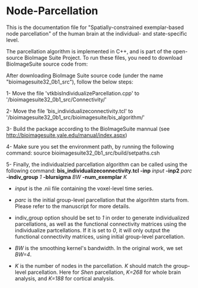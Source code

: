 # Node-Parcellation
This is the documentation file for "Spatially-constrained exemplar-based node parcellation" of the human brain at the individual- and state-specific level.

The parcellation algorithm is implemented in C++, and is part of the open-source BioImage Suite Project. To run these files, you need to download BioImageSuite source code from:

After downloading BioImage Suite source code (under the name "bioimagesuite32_0b1_src"), follow the below steps:

1- Move the file 'vtkbisIndividualizeParcellation.cpp' to '/bioimagesuite32_0b1_src/Connectivity/'

2- Move the file 'bis_individualizeconnectivity.tcl' to '/bioimagesuite32_0b1_src/bioimagesuite/bis_algorithm/'

3- Build the package according to the BioImageSuite mannual (see http://bioimagesuite.yale.edu/manual/index.aspx)

4- Make sure you set the environment path, by running the following command:
source bioimagesuite32_0b1_src/build/setpaths.csh

5- Finally, the individualzied parcellation algorithm can be called using the following command:
**bis_individualizeconnectivity.tcl -inp** *input* **-inp2** *parc*  **-indiv_group** *1* **-blursigma** *BW* **-num_exemplar** *K*

- *input* is the .nii file containing the voxel-level time series.

- *parc* is the initial group-level parcellation that the algorihtm starts from. Please refer to the manuscript for more details.

- indiv_group option should be set to *1* in order to generate individualized parcellations, as well as the functional connectivity matrices using the individualize partcellations. If it is set to *0*, it will only output the functional connectivity matrices, using initial group-level parcellation.

- *BW* is the smoothing kernel's bandwidth. In the original work, we set *BW=4*.

- *K* is the number of nodes in the parcellation. *K* should match the group-level parcellation. Here for *Shen* parcellation, *K=268* for whole brain analysis, and *K=188* for cortical analysis.


